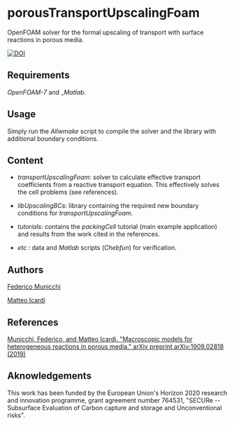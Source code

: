 # porousTransportUpscalingFoam
OpenFOAM solver for the formal upscaling of transport with surface reactions in porous media.

[![DOI](https://zenodo.org/badge/208470601.svg)](https://zenodo.org/badge/latestdoi/208470601)

Requirements
------------

_OpenFOAM-7_ and __Matlab_.

Usage
-----

Simply run the _Allwmake_ script to compile the solver and the library with additional boundary conditions.

Content
-------

* _transportUpscalingFoam_: solver to calculate effective transport coefficients from a reactive transport equation. This effectively solves the cell problems (see references).

* _libUpscalingBCs_: library containing the required new boundary conditions for _transportUpscalingFoam_.

* _tutorials_: contains the _packingCell_ tutorial (main example application) and results from the work cited in the references.

* _etc_ : data and _Matlab_ scripts (_Chebfun_) for verification.

Authors
-------

[Federico Municchi](https://github.com/fmuni) 

[Matteo Icardi](https://github.com/matteoicardi)

References
----------

[Municchi, Federico, and Matteo Icardi. "Macroscopic models for heterogeneous reactions in porous media." arXiv preprint arXiv:1909.02818 (2019)](https://arxiv.org/abs/1909.02818)

Aknowledgements
---------------

This work has been funded by the European Union's Horizon 2020
research and innovation programme, grant agreement number 764531, "SECURe -- Subsurface Evaluation of Carbon capture and storage and Unconventional risks".
